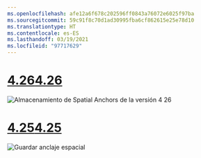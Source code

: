 ```yaml
---
ms.openlocfilehash: afe12a6f678c202596ff0843a76072e6025f97ba
ms.sourcegitcommit: 59c91f8c70d1ad30995fba6cf862615e25e78d10
ms.translationtype: HT
ms.contentlocale: es-ES
ms.lasthandoff: 03/19/2021
ms.locfileid: "97717629"
---
```

# <a name="426"></a>[<span data-ttu-id="5e36c-101">4.26</span><span class="sxs-lookup"><span data-stu-id="5e36c-101">4.26</span></span>](#tab/426)

![Almacenamiento de Spatial Anchors de la versión 4 26](../images/local-spatial-anchors-img-02.png)

# <a name="425"></a>[<span data-ttu-id="5e36c-103">4.25</span><span class="sxs-lookup"><span data-stu-id="5e36c-103">4.25</span></span>](#tab/425)

![Guardar anclaje espacial](../images/unreal-spatialanchors-save.PNG)
